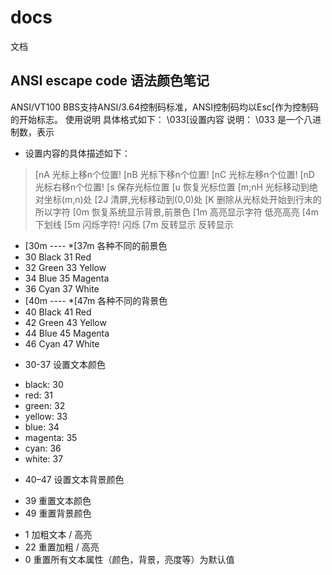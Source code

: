 # docs
文档

##  ANSI escape code 语法颜色笔记


ANSI/VT100 BBS支持ANSI/3.64控制码标准，ANSI控制码均以Esc[作为控制码的开始标志。
使用说明
具体格式如下：
\033[设置内容
说明：
\033 是一个八进制数，表示<ESC>
* 设置内容的具体描述如下：
> [nA   光标上移n个位置!
> [nB   光标下移n个位置!
> [nC   光标左移n个位置!
> [nD   光标右移n个位置!
> [s    保存光标位置
> [u    恢复光标位置
> [m;nH 光标移动到绝对坐标(m,n)处
> [2J   清屏,光标移动到(0,0)处
> [K    删除从光标处开始到行末的所以字符
> [0m   恢复系统显示背景,前景色
> [1m   高亮显示字符 低亮高亮
> [4m   下划线
> [5m   闪烁字符!   闪烁
> [7m   反转显示   反转显示
* [30m ---- *[37m 各种不同的前景色
* 30    Black        31    Red
* 32    Green        33    Yellow
* 34    Blue         35    Magenta
* 36    Cyan         37    White
* [40m ---- *[47m 各种不同的背景色
* 40    Black        41    Red
* 42    Green        43    Yellow
* 44    Blue         45    Magenta
* 46    Cyan         47    White


+ 30-37 设置文本颜色
- black: 30
- red: 31
- green: 32
- yellow: 33
- blue: 34
- magenta: 35
- cyan: 36
- white: 37
+ 40–47 设置文本背景颜色
- 39 重置文本颜色
- 49 重置背景颜色
+ 1 加粗文本 / 高亮
+ 22 重置加粗 / 高亮
+ 0 重置所有文本属性（颜色，背景，亮度等）为默认值
